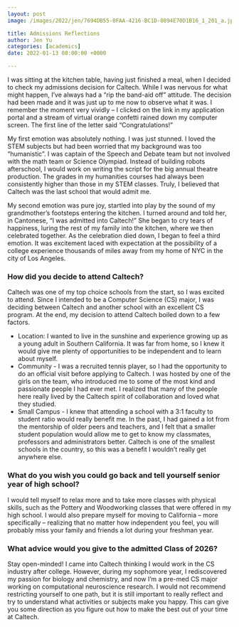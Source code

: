 ```yaml
---
layout: post
image: /images/2022/jen/7694DB55-0FAA-4216-BC1D-0894E70D1B16_1_201_a.jpeg

title: Admissions Reflections
author: Jen Yu
categories: [academics]
date: 2022-01-13 08:00:00 +0000

---
```

I was sitting at the kitchen table, having just finished a meal, when I decided to check my admissions decision for Caltech. While I was nervous for what might happen, I’ve always had a “rip the band-aid off” attitude. The decision had been made and it was just up to me now to observe what it was. I remember the moment very vividly – I clicked on the link in my application portal and a stream of virtual orange confetti rained down my computer screen. The first line of the letter said “Congratulations!”

My first emotion was absolutely nothing. I was just stunned. I loved the STEM subjects but had been worried that my background was too “humanistic”. I was captain of the Speech and Debate team but not involved with the math team or Science Olympiad. Instead of building robots afterschool, I would work on writing the script for the big annual theatre production. The grades in my humanities courses had always been consistently higher than those in my STEM classes. Truly, I believed that Caltech was the last school that would admit me.

My second emotion was pure joy, startled into play by the sound of my grandmother’s footsteps entering the kitchen. I turned around and told her, in Cantonese, “I was admitted into Caltech!” She began to cry tears of happiness, luring the rest of my family into the kitchen, where we then celebrated together. As the celebration died down, I began to feel a third emotion. It was excitement laced with expectation at the possibility of a college experience thousands of miles away from my home of NYC in the city of Los Angeles.

### **How did you decide to attend Caltech?**

Caltech was one of my top choice schools from the start, so I was excited to attend. Since I intended to be a Computer Science (CS) major, I was deciding between Caltech and another school with an excellent CS program. At the end, my decision to attend Caltech boiled down to a few factors.

* Location: I wanted to live in the sunshine and experience growing up as a young adult in Southern California. It was far from home, so I knew it would give me plenty of opportunities to be independent and to learn about myself.
* Community - I was a recruited tennis player, so I had the opportunity to do an official visit before applying to Caltech. I was hosted by one of the girls on the team, who introduced me to some of the most kind and passionate people I had ever met. I realized that many of the people here really lived by the Caltech spirit of collaboration and loved what they studied.
* Small Campus - I knew that attending a school with a 3:1 faculty to student ratio would really benefit me. In the past, I had gained a lot from the mentorship of older peers and teachers, and I felt that a smaller student population would allow me to get to know my classmates, professors and administrators better. Caltech is one of the smallest schools in the country, so this was a benefit I wouldn’t really get anywhere else.

### **What do you wish you could go back and tell yourself senior year of high school?**

I would tell myself to relax more and to take more classes with physical skills, such as the Pottery and Woodworking classes that were offered in my high school. I would also prepare myself for moving to California – more specifically – realizing that no matter how independent you feel, you will probably miss your family and friends a lot during your freshman year.

### **What advice would you give to the admitted Class of 2026?**

Stay open-minded! I came into Caltech thinking I would work in the CS industry after college. However, during my sophomore year, I rediscovered my passion for biology and chemistry, and now I’m a pre-med CS major working on computational neuroscience research. I would not recommend restricting yourself to one path, but it is still important to really reflect and try to understand what activities or subjects make you happy. This can give you some direction as you figure out how to make the best out of your time at Caltech.